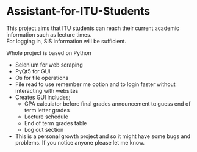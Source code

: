 # Assistant-for-ITU-Students
This project aims that ITU students can reach their current academic information such as lecture times.<br/>
For logging in, SIS information will be sufficient.<br/>

Whole project is based on Python
- Selenium for web scraping
- PyQt5 for GUI
- Os for file operations
- File read to use remember me option and to login faster without interacting with websites
- Creates GUI includes;
  - GPA calculator before final grades announcement to guess end of term letter grades
  - Lecture schedule
  - End of term grades table
  - Log out section
- This is a personal growth project and so it might have some bugs and problems. If you notice anyone please let me know.
